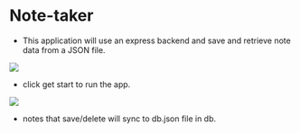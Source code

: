 # Note-taker

* This application will use an express backend and save and retrieve note data from a JSON file.

<img src="public/assets/images/loadingpage.png">

* click get start to run the app.

<img src="public/assets/images/notetaker.png">

* notes that save/delete will sync to db.json file in db.
